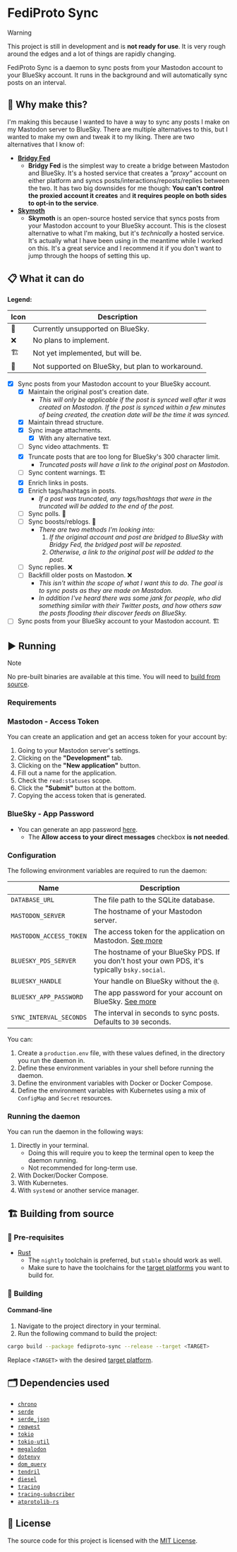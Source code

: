 # FediProto Sync

> [!WARNING]
> This project is still in development and is **not ready for use**. It is very rough around the edges and a lot of things are rapidly changing.

FediProto Sync is a daemon to sync posts from your Mastodon account to your BlueSky account. It runs in the background and will automatically sync posts on an interval.

## 🤔 Why make this?

I'm making this because I wanted to have a way to sync any posts I make on my Mastodon server to BlueSky. There are multiple alternatives to this, but I wanted to make my own and tweak it to my liking. There are two alternatives that I know of:

- [**Bridgy Fed**](https://github.com/snarfed/bridgy-fed)
  - **Bridgy Fed** is the simplest way to create a bridge between Mastodon and BlueSky. It's a hosted service that creates a *"proxy"* account on either platform and syncs posts/interactions/reposts/replies between the two. It has two big downsides for me though: **You can't control the proxied account it creates** and **it requires people on both sides to opt-in to the service**.
- [**Skymoth**](https://github.com/thilobillerbeck/skymoth)
  - **Skymoth** is an open-source hosted service that syncs posts from your Mastodon account to your BlueSky account. This is the closest alternative to what I'm making, but it's *technically* a hosted service. It's actually what I have been using in the meantime while I worked on this. It's a great service and I recommend it if you don't want to jump through the hoops of setting this up.

## 📋 What it can do

**Legend:**

| Icon | Description |
| --- | --- |
| 🛑 | Currently unsupported on BlueSky. |
| ❌ | No plans to implement. |
| 🏗️ | Not yet implemented, but will be. |
| 🚧 | Not supported on BlueSky, but plan to workaround. |

- [x] Sync posts from your Mastodon account to your BlueSky account.
  - [x] Maintain the original post's creation date.
    - *This will only be applicable if the post is synced well after it was created on Mastodon. If the post is synced within a few minutes of being created, the creation date will be the time it was synced.*
  - [x] Maintain thread structure.
  - [x] Sync image attachments.
    - [x] With any alternative text.
  - [ ] Sync video attachments. 🏗️
  - [x] Truncate posts that are too long for BlueSky's 300 character limit.
    - *Truncated posts will have a link to the original post on Mastodon.*
  - [ ] Sync content warnings. 🏗️
  - [x] Enrich links in posts.
  - [x] Enrich tags/hashtags in posts.
    - *If a post was truncated, any tags/hashtags that were in the truncated will be added to the end of the post.*
  - [ ] Sync polls. 🛑
  - [ ] Sync boosts/reblogs. 🚧
    - *There are two methods I'm looking into:*
        1. *If the original account and post are bridged to BlueSky with Bridgy Fed, the bridged post will be reposted.*
        2. *Otherwise, a link to the original post will be added to the post.*
  - [ ] Sync replies. ❌
  - [ ] Backfill older posts on Mastodon. ❌
    - *This isn't within the scope of what I want this to do. The goal is to sync posts as they are made on Mastodon.*
    - *In addition I've heard there was some jank for people, who did something similar with their Twitter posts, and how others saw the posts flooding their discover feeds on BlueSky.*
- [ ] Sync posts from your BlueSky account to your Mastodon account. 🏗 ️

## ▶️ Running

> [!NOTE]
> No pre-built binaries are available at this time. You will need to [build from source](#️-building-from-source).

### Requirements

### Mastodon - Access Token

You can create an application and get an access token for your account by:

1. Going to your Mastodon server's settings.
2. Clicking on the **"Development"** tab.
3. Clicking on the **"New application"** button.
4. Fill out a name for the application.
5. Check the `read:statuses` scope.
6. Click the **"Submit"** button at the bottom.
7. Copying the access token that is generated.

### BlueSky - App Password

- You can generate an app password [here](https://bsky.app/settings/app-passwords).
  - The **Allow access to your direct messages** checkbox **is not needed**.

### Configuration

The following environment variables are required to run the daemon:

| Name | Description |
| --- | --- |
| `DATABASE_URL` | The file path to the SQLite database. |
| `MASTODON_SERVER` | The hostname of your Mastodon server. |
| `MASTODON_ACCESS_TOKEN` | The access token for the application on Mastodon. [See more](#mastodon---access-token) |
| `BLUESKY_PDS_SERVER` | The hostname of your BlueSky PDS. If you don't host your own PDS, it's typically `bsky.social`. |
| `BLUESKY_HANDLE` | Your handle on BlueSky without the `@`. |
| `BLUESKY_APP_PASSWORD` | The app password for your account on BlueSky. [See more](#bluesky---app-password) |
| `SYNC_INTERVAL_SECONDS` | The interval in seconds to sync posts. Defaults to `30` seconds. |

You can:

1. Create a `production.env` file, with these values defined, in the directory you run the daemon in.
2. Define these environment variables in your shell before running the daemon.
3. Define the environment variables with Docker or Docker Compose.
4. Define the environment variables with Kubernetes using a mix of `ConfigMap` and `Secret` resources.

### Running the daemon

You can run the daemon in the following ways:

1. Directly in your terminal.
    - Doing this will require you to keep the terminal open to keep the daemon running.
    - Not recommended for long-term use.
2. With Docker/Docker Compose.
3. With Kubernetes.
4. With `systemd` or another service manager.

## 🏗️ Building from source

### 🧰 Pre-requisites

- [Rust](https://www.rust-lang.org/tools/install)
  - The `nightly` toolchain is preferred, but `stable` should work as well.
  - Make sure to have the toolchains for the [target platforms](https://doc.rust-lang.org/nightly/rustc/platform-support.html) you want to build for.

### 🧱 Building

#### Command-line

1. Navigate to the project directory in your terminal.
2. Run the following command to build the project:

```bash
cargo build --package fediproto-sync --release --target <TARGET>
```

Replace `<TARGET>` with the desired [target platform](https://doc.rust-lang.org/nightly/rustc/platform-support.html).

## 🗂️ Dependencies used

- [`chrono`](https://crates.io/crates/chrono)
- [`serde`](https://crates.io/crates/serde)
- [`serde_json`](https://crates.io/crates/serde_json)
- [`reqwest`](https://crates.io/crates/reqwest)
- [`tokio`](https://crates.io/crates/tokio)
- [`tokio-util`](https://crates.io/crates/tokio-util)
- [`megalodon`](https://crates.io/crates/megalodon)
- [`dotenvy`](https://crates.io/crates/dotenvy)
- [`dom_query`](https://crates.io/crates/dom_query)
- [`tendril`](https://crates.io/crates/tendril)
- [`diesel`](https://crates.io/crates/diesel)
- [`tracing`](https://crates.io/crates/tracing)
- [`tracing-subscriber`](https://crates.io/crates/tracing-subscriber)
- [`atprotolib-rs`](https://github.com/Smalls1652/atprotolib-rs)

## 🤝 License

The source code for this project is licensed with the [MIT License](LICENSE).
